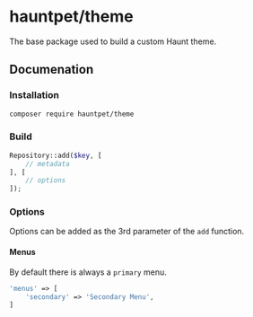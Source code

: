 # hauntpet/theme
The base package used to build a custom Haunt theme.

## Documenation
### Installation
```bash
composer require hauntpet/theme
```

### Build
```php
Repository::add($key, [
    // metadata
], [
    // options
]);
```

### Options
Options can be added as the 3rd parameter of the `add` function.

#### Menus
By default there is always a `primary` menu.
```php
'menus' => [
    'secondary' => 'Secondary Menu',
]
```

